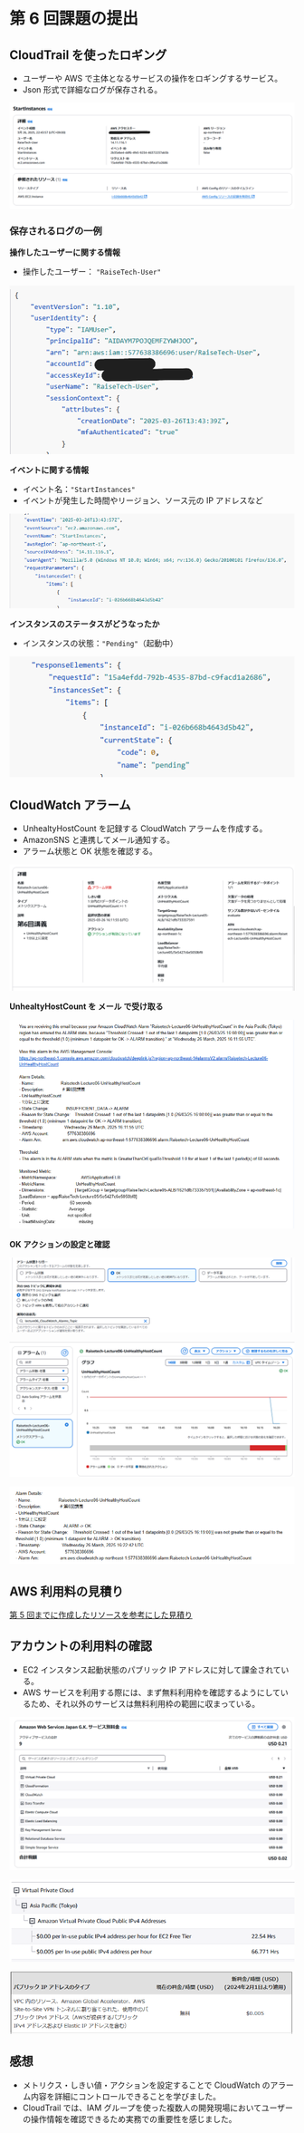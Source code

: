 # 第 6 回課題の提出

## CloudTrail を使ったロギング

- ユーザーや AWS で主体となるサービスの操作をロギングするサービス。
- Json 形式で詳細なログが保存される。

![CloudTrail](images/CloudTrail.png)

### 保存されるログの一例

**操作したユーザーに関する情報**

- 操作したユーザー： `"RaiseTech-User"`

![ユーザー名](images/Cloudtrail-UserName.png)

**イベントに関する情報**

- イベント名：`"StartInstances"`
- イベントが発生した時間やリージョン、ソース元の IP アドレスなど

![イベント名](images/CloudTrail-StartInstances.png)

**インスタンスのステータスがどうなったか**

- インスタンスの状態：`"Pending"`（起動中）

![インスタンスのステータス](images/CloudTrail-CurrentState.png)

## CloudWatch アラーム

- UnhealtyHostCount を記録する CloudWatch アラームを作成する。
- AmazonSNS と連携してメール通知する。
- アラーム状態と OK 状態を確認する。

![CloudWatchアラームを作成](images/CloudWatch-Alarm.png)

**UnhealtyHostCount を メール で受け取る**

![SNS通知](images/SNS-Notification.png)

**OK アクションの設定と確認**

![OKアクションの設定](images/CloudWatch-OK-Action.png)

![OK状態](images/CloudWatch-Status-OK.png)

![OKアクションのSNS通知](images/CloudWatch-OK-SNS.png)

## AWS 利用料の見積り

[第 5 回までに作成したリソースを参考にした見積り](https://calculator.aws/#/estimate?id=b8435e5195ba58dc9ad03129a833fabb6ad786bd)

## アカウントの利用料の確認

- EC2 インスタンス起動状態のパブリック IP アドレスに対して課金されている。
- AWS サービスを利用する際には、まず無料利用枠を確認するようにしているため、それ以外のサービスは無料利用枠の範囲に収まっている。

![アカウントの請求情報](images/Billing.png)

![パブリックIPの請求情報](images/Binlling-Public-IP.png)

![パブリックIPの料金](images/Public-IP.png)

## 感想

- メトリクス・しきい値・アクションを設定することで CloudWatch のアラーム内容を詳細にコントロールできることを学びました。
- CloudTrail では、IAM グループを使った複数人の開発現場においてユーザーの操作情報を確認できるため実務での重要性を感じました。
